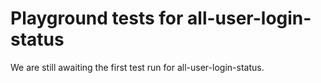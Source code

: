 # Playground tests for all-user-login-status
We are still awaiting the first test run for all-user-login-status.
